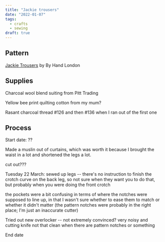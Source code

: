 ```yaml
---
title: "Jackie trousers"
date: "2022-01-07"
tags:
  - crafts
  - sewing
draft: true
---
```


## Pattern

[Jackie Trousers](https://byhandlondon.com/products/jackie-trousers-pdf-sewing-pattern) by By Hand London

## Supplies

Charcoal wool blend suiting from Pitt Trading

Yellow bee print quilting cotton from my mum?

Rasant charcoal thread #126 and then #136 when I ran out of the first one

## Process

Start date: ??

Made a muslin out of curtains, which was worth it because I brought the waist in a lot and shortened the legs a lot.

cut out???

Tuesday 22 March: sewed up legs -- there's no instruction to finish the crotch curve on the back leg, so not sure when they want you to do that, but probably when you were doing the front crotch

the pockets were a bit confusing in terms of where the notches were supposed to line up, in that I wasn't sure whether to ease them to match or whether it didn't matter (the pattern notches were probably in the right place; I'm just an inaccurate cutter)

Tried out new overlocker -- not extremely convinced? very noisy and cutting knife not that clean when there are pattern notches or something

End date
